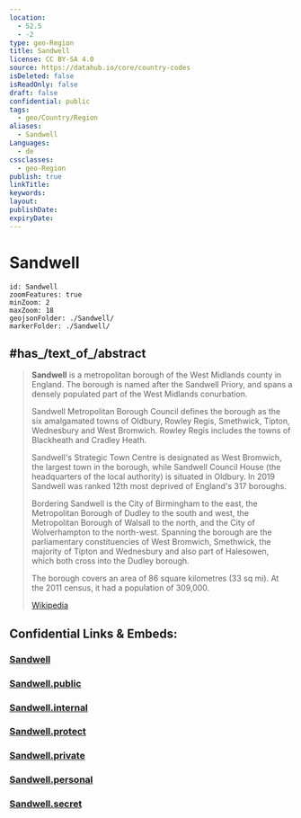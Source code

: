 ```yaml
---
location:
  - 52.5
  - -2
type: geo-Region
title: Sandwell
license: CC BY-SA 4.0
source: https://datahub.io/core/country-codes
isDeleted: false
isReadOnly: false
draft: false
confidential: public
tags:
  - geo/Country/Region
aliases:
  - Sandwell
Languages:
  - de
cssclasses:
  - geo-Region
publish: true
linkTitle:
keywords:
layout:
publishDate:
expiryDate:
---
```


# Sandwell

```leaflet
id: Sandwell
zoomFeatures: true 
minZoom: 2 
maxZoom: 18
geojsonFolder: ./Sandwell/
markerFolder: ./Sandwell/
```


## #has_/text_of_/abstract 

> **Sandwell** is a metropolitan borough of the West Midlands county in England. 
> The borough is named after the Sandwell Priory, 
> and spans a densely populated part of the West Midlands conurbation. 
> 
> Sandwell Metropolitan Borough Council defines the borough as 
> the six amalgamated towns of Oldbury, Rowley Regis, Smethwick, Tipton, Wednesbury and West Bromwich. 
> Rowley Regis includes the towns of Blackheath and Cradley Heath.
>
> Sandwell's Strategic Town Centre is designated as West Bromwich, 
> the largest town in the borough, while Sandwell Council House 
> (the headquarters of the local authority) is situated in Oldbury. 
> In 2019 Sandwell was ranked 12th most deprived of England's 317 boroughs.
>
> Bordering Sandwell is the City of Birmingham to the east, 
> the Metropolitan Borough of Dudley to the south and west, 
> the Metropolitan Borough of Walsall to the north, and the City of Wolverhampton to the north-west. Spanning the borough are the parliamentary constituencies of West Bromwich, Smethwick, the majority of Tipton and Wednesbury and also part of Halesowen, which both cross into the Dudley borough.
>
> The borough covers an area of 86 square kilometres (33 sq mi). At the 2011 census, it had a population of 309,000.
>
> [Wikipedia](https://en.wikipedia.org/wiki/Sandwell)


## Confidential Links & Embeds: 

### [Sandwell](/_Standards/Earth/Continent/Europe/Europe~North/UK/England/Regions~England/West_Midlands,Region/Sandwell.md) 

### [Sandwell.public](/_public/Earth/Continent/Europe/Europe~North/UK/England/Regions~England/West_Midlands,Region/Sandwell.public.md) 

### [Sandwell.internal](/_internal/Earth/Continent/Europe/Europe~North/UK/England/Regions~England/West_Midlands,Region/Sandwell.internal.md) 

### [Sandwell.protect](/_protect/Earth/Continent/Europe/Europe~North/UK/England/Regions~England/West_Midlands,Region/Sandwell.protect.md) 

### [Sandwell.private](/_private/Earth/Continent/Europe/Europe~North/UK/England/Regions~England/West_Midlands,Region/Sandwell.private.md) 

### [Sandwell.personal](/_personal/Earth/Continent/Europe/Europe~North/UK/England/Regions~England/West_Midlands,Region/Sandwell.personal.md) 

### [Sandwell.secret](/_secret/Earth/Continent/Europe/Europe~North/UK/England/Regions~England/West_Midlands,Region/Sandwell.secret.md)

